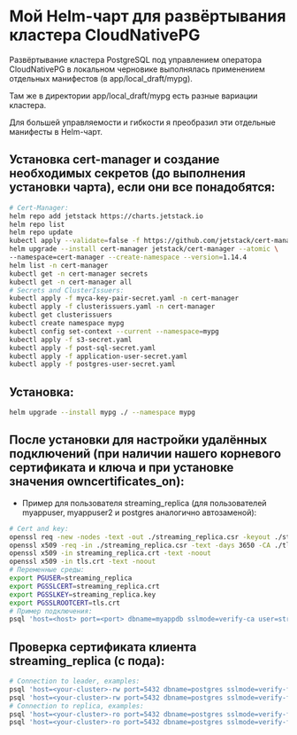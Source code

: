 # Мой Helm-чарт для развёртывания кластера CloudNativePG

Развёртывание кластера PostgreSQL под управлением оператора CloudNativePG в локальном черновике выполнялась применением отдельных манифестов (в app/local_draft/mypg). 

Там же в директории app/local_draft/mypg есть разные вариации кластера. 

Для большей управляемости и гибкости я преобразил эти отдельные манифесты в Helm-чарт. 

## Установка cert-manager и создание необходимых секретов (до выполнения установки чарта), если они все понадобятся:

```bash
# Cert-Manager:
helm repo add jetstack https://charts.jetstack.io
helm repo list
helm repo update
kubectl apply --validate=false -f https://github.com/jetstack/cert-manager/releases/download/v1.14.4/cert-manager.crds.yaml
helm upgrade --install cert-manager jetstack/cert-manager --atomic \
--namespace=cert-manager --create-namespace --version=1.14.4
helm list -n cert-manager
kubectl get -n cert-manager secrets
kubectl get -n cert-manager all
# Secrets and ClusterIssuers:
kubectl apply -f myca-key-pair-secret.yaml -n cert-manager
kubectl apply -f clusterissuers.yaml -n cert-manager
kubectl get clusterissuers
kubectl create namespace mypg
kubectl config set-context --current --namespace=mypg
kubectl apply -f s3-secret.yaml
kubectl apply -f post-sql-secret.yaml
kubectl apply -f application-user-secret.yaml
kubectl apply -f postgres-user-secret.yaml
```

## Установка:

```bash
helm upgrade --install mypg ./ --namespace mypg
```

## После установки для настройки удалённых подключений (при наличии нашего корневого сертификата и ключа и при установке значения owncertificates_on):

* Пример для пользователя streaming_replica (для пользователей myappuser, myappuser2 и postgres аналогично автозаменой):

```bash
# Cert and key:
openssl req -new -nodes -text -out ./streaming_replica.csr -keyout ./streaming_replica.key -subj "/CN=streaming_replica"
openssl x509 -req -in ./streaming_replica.csr -text -days 3650 -CA ./tls.crt -CAkey ./tls.key -CAcreateserial -out ./streaming_replica.crt
openssl x509 -in streaming_replica.crt -text -noout
openssl x509 -in tls.crt -text -noout
# Переменные среды:
export PGUSER=streaming_replica
export PGSSLCERT=streaming_replica.crt
export PGSSLKEY=streaming_replica.key
export PGSSLROOTCERT=tls.crt
# Пример подключения:
psql 'host=<host> port=<port> dbname=myappdb sslmode=verify-ca user=streaming_replica'
```

## Проверка сертификата клиента streaming_replica (с пода):

```bash
# Connection to leader, examples:
psql 'host=<your-cluster>-rw port=5432 dbname=postgres sslmode=verify-full user=streaming_replica sslrootcert=/controller/certificates/client-ca.crt sslcert=/controller/certificates/streaming_replica.crt sslkey=/controller/certificates/streaming_replica.key'
psql 'host=<your-cluster>-rw port=5432 dbname=postgres sslmode=verify-full user=streaming_replica sslrootcert=/controller/certificates/server-ca.crt sslcert=/controller/certificates/streaming_replica.crt sslkey=/controller/certificates/streaming_replica.key'
# Connection to replica, examples:
psql 'host=<your-cluster>-ro port=5432 dbname=postgres sslmode=verify-full user=streaming_replica sslrootcert=/controller/certificates/client-ca.crt sslcert=/controller/certificates/streaming_replica.crt sslkey=/controller/certificates/streaming_replica.key'
psql 'host=<your-cluster>-ro port=5432 dbname=postgres sslmode=verify-full user=streaming_replica sslrootcert=/controller/certificates/server-ca.crt sslcert=/controller/certificates/streaming_replica.crt sslkey=/controller/certificates/streaming_replica.key'
```

